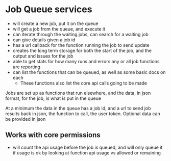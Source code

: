 # Job Queue services

* will create a new job, put it on the queue
* will get a job from the queue, and execute it
* can iterate through the waiting jobs, can search for a waiting job
* can give details given a job id
* has a url callback for the function running the job to send update
* creates the long term storage for both the start of the job, and the output and issues for the job
* able to get stats for how many runs and errors any or all job functions are reporting
* can list the functions that can be queued, as well as some basic docs on each
  * These functions also list the core api calls going to be made   

Jobs are set up as functions that run elsewhere, and the data, in json format, for the job, is what is put in the queue

At a minimum the data in the queue has a job id, and a url to send job results back in json, the function to call, the user token.
Optional data can be provided in json

## Works with core permissions

* will count the api usage before the job is queued, and will only queue it if usage is ok by looking at function api usage vs allowed or remaining
